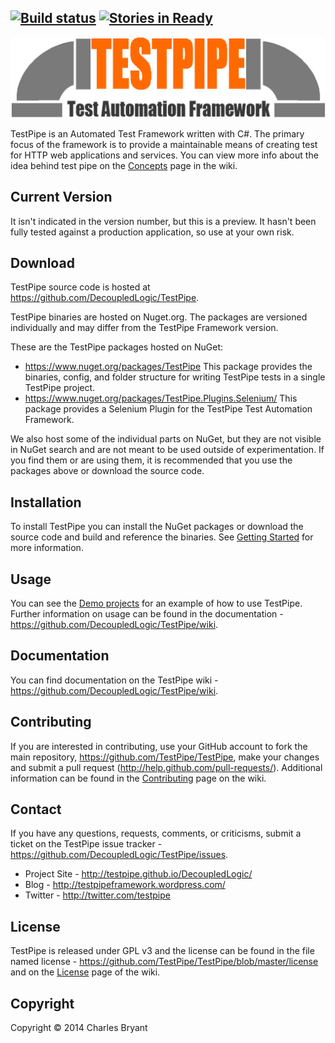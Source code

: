 [![Build status](https://ci.appveyor.com/api/projects/status/dep836vorak5db6e?svg=true)](https://ci.appveyor.com/project/charleslbryant/testpipe) [![Stories in Ready](https://badge.waffle.io/DecoupledLogic/TestPipe.svg?label=ready&title=Ready)](http://waffle.io/DecoupledLogic/TestPipe)
--------

![TestPipe Logo](https://github.com/DecoupledLogic/TestPipe/blob/master/creative/logo/logo.png?raw=true)

TestPipe is an Automated Test Framework written with C#. The primary focus of 
the framework is to provide a maintainable means of creating test for HTTP web applications and services. You can view more info about the idea behind test pipe on the [Concepts](https://github.com/DecoupledLogic/wiki/Concepts) page in the wiki.

Current Version
---------------

It isn't indicated in the version number, but this is a preview. It hasn't been fully tested against a production 
application, so use at your own risk.

Download
--------

TestPipe source code is hosted at https://github.com/DecoupledLogic/TestPipe. 

TestPipe binaries are hosted on Nuget.org. The packages are versioned individually and may differ from the TestPipe Framework version.

These are the TestPipe packages hosted on NuGet:

- https://www.nuget.org/packages/TestPipe
  This package provides the binaries, config, and folder structure for writing TestPipe tests in a single TestPipe project.
- https://www.nuget.org/packages/TestPipe.Plugins.Selenium/
  This package provides a Selenium Plugin for the TestPipe Test Automation Framework.

We also host some of the individual parts on NuGet, but they are not visible in NuGet search and are not meant to be used outside of experimentation. If you find them or are using them, it is recommended that you use the packages above or download the source code.

Installation
------------

To install TestPipe you can install the NuGet packages or download the source 
code and build and reference the binaries. See [Getting Started](https://github.com/DecoupledLogic/TestPipe/wiki/Getting-Started) for more information.

Usage
-----

You can see the [Demo projects](https://github.com/DecoupledLogic/TestPipe/tree/master/source/demo) for an example of how to use TestPipe. Further 
information on usage can be found in the documentation - https://github.com/DecoupledLogic/TestPipe/wiki.

Documentation
-------------

You can find documentation on the TestPipe wiki - 
https://github.com/DecoupledLogic/TestPipe/wiki.

Contributing
------------

If you are interested in contributing, use your GitHub account to fork the main repository, https://github.com/TestPipe/TestPipe, make your changes and 
submit a pull request (http://help.github.com/pull-requests/). Additional information can be found in the [Contributing](https://github.com/DecoupledLogic/TestPipe/wiki/Contributing) page on the wiki.

Contact
-------

If you have any questions, requests, comments, or criticisms, submit a ticket on 
the TestPipe issue tracker - https://github.com/DecoupledLogic/TestPipe/issues.

* Project Site -  http://testpipe.github.io/DecoupledLogic/
* Blog - http://testpipeframework.wordpress.com/
* Twitter - http://twitter.com/testpipe

License
-------

TestPipe is released under GPL v3 and the license can be found in the file named
license - https://github.com/TestPipe/TestPipe/blob/master/license and on the [License](https://github.com/DecoupledLogic/TestPipe/wiki/License) page of the wiki.

Copyright
---------

Copyright © 2014 Charles Bryant
